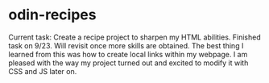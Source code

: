 # odin-recipes
Current task: Create a recipe project to sharpen my HTML abilities.
Finished task on 9/23. Will revisit once more skills are obtained.
The best thing I learned from this was how to create local links within my webpage. 
I am pleased with the way my project turned out and excited to modify it with CSS and JS later on. 
